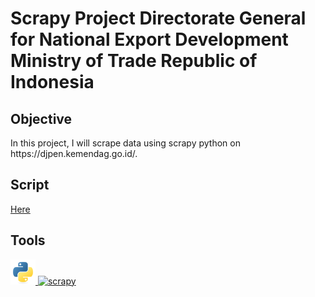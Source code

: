 # Scrapy Project Directorate General for National Export Development Ministry of Trade Republic of Indonesia

<h2>Objective</h2>
In this project, I will scrape data using scrapy python on https://djpen.kemendag.go.id/.

<h2>Script</h2>

[Here](https://github.com/arrlanyhars/scraping-djpen-scrapy/blob/master/djpen/spiders/posts.py)

<h2>Tools</h2>
<a href="https://www.python.org" target="_blank" rel="noreferrer"> <img src="https://raw.githubusercontent.com/devicons/devicon/master/icons/python/python-original.svg" alt="python" width="40" height="40"/> </a> <a href="https://scrapy.org/" target="_blank" rel="noreferrer"> <img src="https://camo.githubusercontent.com/40d00cefb120a829517e503658aaf6c987d5f9cc6be5e2e35fb20bd63bdbceb5/68747470733a2f2f7363726170792e6f72672f696d672f7363726170796c6f676f2e706e67" alt="scrapy" width="100" height="40"/> </a>
